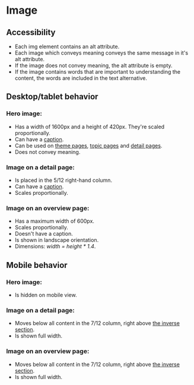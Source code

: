 # Image

## Accessibility
* Each img element contains an alt attribute.
* Each image which conveys meaning conveys the same message in it's alt attribute.
* If the image does not convey meaning, the alt attribute is empty.
* If the image contains words that are important to understanding the content, the words are included in the text alternative.

## Desktop/tablet behavior

### Hero image:
* Has a width of 1600px and a height of 420px. They're scaled proportionally.
* Can have a <a href="#">caption</a>.
* Can be used on <a href="#">theme pages</a>, <a href="#">topic pages</a> and <a href="#">detail pages</a>.
* Does not convey meaning.

### Image on a detail page:
* Is placed in the 5/12 right-hand column.
* Can have a <a href="#">caption</a>.
* Scales proportionally.

### Image on an overview page:
* Has a maximum width of 600px.
* Scales proportionally.
* Doesn't have a caption.
* Is shown in landscape orientation. 
* Dimensions: _width = height * 1.4_.

## Mobile behavior

### Hero image:
* Is hidden on mobile view.

### Image on a detail page:
* Moves below all content in the 7/12 column, right above <a href="#">the inverse section</a>.
* Is shown full width.

### Image on an overview page:
* Moves below all content in the 7/12 column, right above <a href="#">the inverse section</a>.
* Is shown full width.
